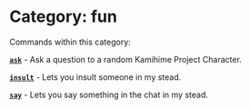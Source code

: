 # Category: fun


Commands within this category:

[**`ask`**](/commands/fun/ask.md) - Ask a question to a random Kamihime Project Character.

[**`insult`**](/commands/fun/insult.md) - Lets you insult someone in my stead.

[**`say`**](/commands/fun/say.md) - Lets you say something in the chat in my stead.
